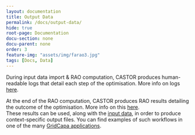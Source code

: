 ```yaml
---
layout: documentation
title: Output Data
permalink: /docs/output-data/
hide: true
root-page: Documentation
docu-section: none
docu-parent: none
order: 3
feature-img: "assets/img/farao3.jpg"
tags: [Docs, Data]
---
```


During input data import & RAO computation, CASTOR produces human-readable logs that detail each step of the optimisation. More info on logs [here](rao-logs).  

At the end of the RAO computation, CASTOR produces RAO results detailing the outcome of the optimisation. More info on this [here](rao-result-json).  
These results can be used, along with the [input data](/docs/input-data/), in order to produce context-specific output files. You can find examples of such workflows in one of the many [GridCapa applications](https://github.com/farao-community?q=gridcapa&type=all&language=&sort=).  